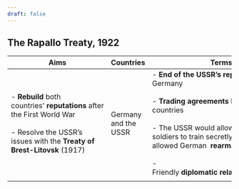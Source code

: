 ```yaml
---
draft: false
---
```

## The Rapallo Treaty, 1922

| **Aims**                                                                                                                                                   | **Countries**        | **Terms**                                                                                                                                                                                                                                                                                                   | **Significance**                                                                                                                                                  |
| ---------------------------------------------------------------------------------------------------------------------------------------------------------- | -------------------- | ----------------------------------------------------------------------------------------------------------------------------------------------------------------------------------------------------------------------------------------------------------------------------------------------------------- | ----------------------------------------------------------------------------------------------------------------------------------------------------------------- |
| - **Rebuild** both countries' **reputations** after the First World War<br>    <br>- Resolve the USSR’s issues with the **Treaty of Brest-Litovsk** (1917) | Germany and the USSR | - **End of the USSR’s** **reparations** to Germany<br>    <br>- **Trading agreements** between the two countries<br>    <br>- The USSR would allow German soldiers to train secretly. The USSR also allowed German  **rearmament factories**<br>    <br>- Friendly **diplomatic** **relations** established | - **Angered the Allies** due to Germany making alliances without permission<br>    <br>- The treaty was conducted secretly, **undermining the League of Nations** |
|                                                                                                                                                            |                      |                                                                                                                                                                                                                                                                                                             |                                                                                                                                                                   |
